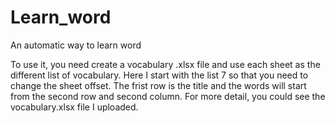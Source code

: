 # Learn_word
An automatic way to learn word 

To use it, you need create a vocabulary .xlsx file and use each sheet as the different list of vocabulary.
Here I start with the list 7 so that you need to change the sheet offset.
The frist row is the title and the words will start from the second row and second column.
For more detail, you could see the vocabulary.xlsx file I uploaded.
